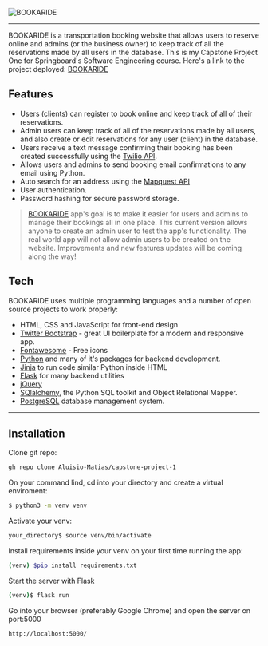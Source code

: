 ![BOOKARIDE](https://user-images.githubusercontent.com/91992866/182531145-2ba03f22-5c8e-4c3f-8595-c9d98ce0adaf.png)
___
BOOKARIDE is a transportation booking website that allows users to reserve online and admins (or the business owner) to keep track of all the reservations made by all users in the database. This is my Capstone Project One for Springboard's Software Engineering course. Here's a link to the project deployed: [BOOKARIDE]

## Features

- Users (clients) can register to book online and keep track of all of their reservations. 
- Admin users can keep track of all of the reservations made by all users, and also create or edit reservations for any user (client) in the database. 
- Users receive a text message confirming their booking has been created successfully using the [Twilio API].   
- Allows users and admins to send booking email confirmations to any email using Python. 
- Auto search for an address using the [Mapquest API]
- User authentication.
- Password hashing for secure password storage.

>[BOOKARIDE] app's goal is to make it easier for users and admins
>to manage their bookings all in one place.
>This current version allows anyone to create an admin user to test the app's functionality.
>The real world app will not allow admin users to be created on the website. 
>Improvements and new features updates will be coming along the way! 

## Tech

BOOKARIDE uses multiple programming languages and a number of open source projects to work properly:

- HTML, CSS and JavaScript for front-end design
- [Twitter Bootstrap] - great UI boilerplate for a modern and responsive app.
- [Fontawesome] - Free icons
- [Python] and many of it's packages for backend development.
- [Jinja] to run code similar Python inside HTML
- [Flask] for many backend utilities
- [jQuery]
- [SQlalchemy], the Python SQL toolkit and Object Relational Mapper.
- [PostgreSQL] database management system.

---

## Installation
Clone git repo:
```sh
gh repo clone Aluisio-Matias/capstone-project-1
```
On your command lind, cd into your directory and create a virtual enviroment:
```sh
$ python3 -m venv venv
```
Activate your venv:
```sh
your_directory$ source venv/bin/activate
```

Install requirements inside your venv on your first time running the app:
```sh
(venv) $pip install requirements.txt
```
Start the server with Flask
```sh
(venv)$ flask run
```
Go into your browser (preferably Google Chrome) and open the server on port:5000
```sh
http://localhost:5000/
```

[//]: # (These are reference links used in the body of this note and get stripped out when the markdown processor does its job.) 

[BOOKARIDE]:<https://book-a-ride-app.herokuapp.com/>
[Twilio API]: <https://www.twilio.com/>
[Mapquest API]: <https://developer.mapquest.com/>
[Python]: <https://www.python.org/>
[Twitter Bootstrap]: <http://twitter.github.com/bootstrap/>
[jQuery]: <http://jquery.com>
[Flask]: <https://flask.palletsprojects.com/en/2.2.x/>  
[Jinja]: <https://jinja.palletsprojects.com/en/3.0.x/>
[SQlalchemy]: <https://www.sqlalchemy.org/>
[PostgreSQL]:<https://www.postgresql.org/docs/>
[Fontawesome]: <https://fontawesome.com/>
